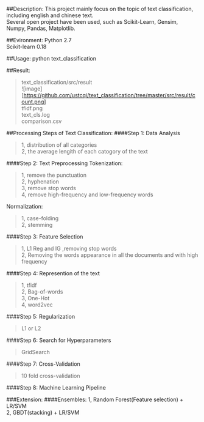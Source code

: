 ##Description:
This project mainly focus on the topic of text classification, including english and chinese text.<br />
Several open project have been used, such as Scikit-Learn, Gensim, Numpy, Pandas, Matplotlib. <br />

##Evironment:
Python 2.7 <br />
Scikit-learn 0.18 <br />

##Usage:
python text_classification 

##Result:
>text_classification/src/result <br />
>![image][https://github.com/ustcqi/text_classification/tree/master/src/result/count.png] <br />
>tfidf.png <br />
>text_cls.log <br />
>comparison.csv <br />

##Processing Steps of Text Classification:
####Step 1: Data Analysis
>1, distribution of all categories <br/>
>2, the average lengith of each catogory of the text<br />

####Step 2: Text Preprocessing
Tokenization:
>1, remove the punctuation <br />
>2, hyphenation <br/>
>3, remove stop words <br/>
>4, remove high-frequency and low-frequency words <br />

Normalization:
>1, case-folding <br />
>2, stemming <br />

####Step 3: Feature Selection
>1, L1 Reg and IG ,removing stop words <br />
>2, Removing the words appearance in all the documents and with high frequency <br />

####Step 4: Represention of the text
>1, tfidf <br />
>2, Bag-of-words <br />
>3, One-Hot <br />
>4, word2vec <br />

####Step 5: Regularization
>L1 or L2 <br />

####Step 6: Search for Hyperparameters
>GridSearch <br />

####Step 7: Cross-Validation
>10 fold cross-validation <br />

####Step 8: Machine Learning Pipeline

###Extension:
####Ensembles:
1, Random Forest(Feature selection) + LR/SVM <br />
2, GBDT(stacking) + LR/SVM <br />
